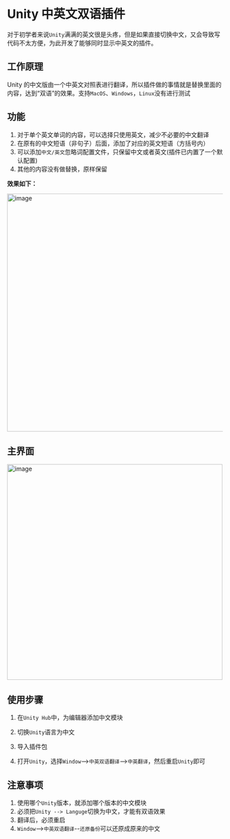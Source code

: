 # Unity 中英文双语插件

对于初学者来说`Unity`满满的英文很是头疼，但是如果直接切换中文，又会导致写代码不太方便，为此开发了能够同时显示中英文的插件。

## 工作原理
Unity 的中文版由一个中英文对照表进行翻译，所以插件做的事情就是替换里面的内容，达到“双语”的效果。支持`MacOS`、`Windows`，`Linux`没有进行测试

## 功能
1. 对于单个英文单词的内容，可以选择只使用英文，减少不必要的中文翻译
2. 在原有的中文短语（非句子）后面，添加了对应的英文短语（方括号内）
3. 可以添加`中文/英文`忽略词配置文件，只保留中文或者英文(插件已内置了一个默认配置)
4. 其他的内容没有做替换，原样保留

**效果如下：**

<img width="555" alt="image" src="https://github.com/liu-shx/UnityTranslation/assets/90260874/6243710b-58b6-4c53-9619-473b0b5e3420">

## 主界面

<img width="503" alt="image" src="https://github.com/liu-shx/UnityTranslation/assets/90260874/325ba0a1-302f-4845-8723-00590644ef75">

## 使用步骤
1. 在`Unity Hub`中，为编辑器添加中文模块

2. 切换`Unity`语言为中文

3. 导入插件包

4. 打开`Unity`，选择`Window`-->`中英双语翻译`-->`中英翻译`，然后重启`Unity`即可

## 注意事项
1. 使用哪个`Unity`版本，就添加哪个版本的中文模块
2. 必须把`Unity --> Languge`切换为中文，才能有双语效果
3. 翻译后，必须重启
4. `Window`-->`中英双语翻译`--`还原备份`可以还原成原来的中文

